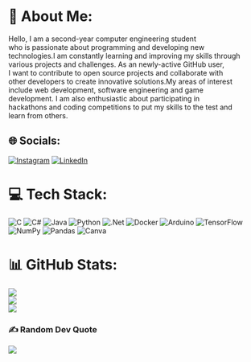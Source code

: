 # 💫 About Me:
Hello, I am a second-year computer engineering student <br>who is passionate about programming and developing new <br>technologies.I am constantly learning and improving my skills through<br> various projects and challenges. As an newly-active GitHub user,<br> I want to contribute to open source projects and collaborate with <br>other developers to create innovative solutions.My areas of interest<br> include web development, software engineering and game <br>development. I am also enthusiastic about participating in <br>hackathons and coding competitions to put my skills to the test and <br>learn from others. 


## 🌐 Socials:
[![Instagram](https://img.shields.io/badge/Instagram-%23E4405F.svg?logo=Instagram&logoColor=white)](https://instagram.com/@davutcankosemen) [![LinkedIn](https://img.shields.io/badge/LinkedIn-%230077B5.svg?logo=linkedin&logoColor=white)](https://www.linkedin.com/in/davutcan-k%C3%B6semen-784642224/) 

# 💻 Tech Stack:
![C](https://img.shields.io/badge/c-%2300599C.svg?style=for-the-badge&logo=c&logoColor=white) ![C#](https://img.shields.io/badge/c%23-%23239120.svg?style=for-the-badge&logo=c-sharp&logoColor=white) ![Java](https://img.shields.io/badge/java-%23ED8B00.svg?style=for-the-badge&logo=java&logoColor=white) ![Python](https://img.shields.io/badge/python-3670A0?style=for-the-badge&logo=python&logoColor=ffdd54) ![.Net](https://img.shields.io/badge/.NET-5C2D91?style=for-the-badge&logo=.net&logoColor=white) ![Docker](https://img.shields.io/badge/docker-%230db7ed.svg?style=for-the-badge&logo=docker&logoColor=white) ![Arduino](https://img.shields.io/badge/-Arduino-00979D?style=for-the-badge&logo=Arduino&logoColor=white) ![TensorFlow](https://img.shields.io/badge/TensorFlow-%23FF6F00.svg?style=for-the-badge&logo=TensorFlow&logoColor=white) ![NumPy](https://img.shields.io/badge/numpy-%23013243.svg?style=for-the-badge&logo=numpy&logoColor=white) ![Pandas](https://img.shields.io/badge/pandas-%23150458.svg?style=for-the-badge&logo=pandas&logoColor=white) ![Canva](https://img.shields.io/badge/Canva-%2300C4CC.svg?style=for-the-badge&logo=Canva&logoColor=white)
# 📊 GitHub Stats:
![](https://github-readme-stats.vercel.app/api?username=DavutcanJ&theme=dark&hide_border=false&include_all_commits=false&count_private=false)<br/>
![](https://github-readme-streak-stats.herokuapp.com/?user=DavutcanJ&theme=dark&hide_border=false)<br/>
![](https://github-readme-stats.vercel.app/api/top-langs/?username=DavutcanJ&theme=dark&hide_border=false&include_all_commits=false&count_private=false&layout=compact)

### ✍️ Random Dev Quote
![](https://quotes-github-readme.vercel.app/api?type=horizontal&theme=radical)

<!-- Proudly created with GPRM ( https://gprm.itsvg.in ) -->

